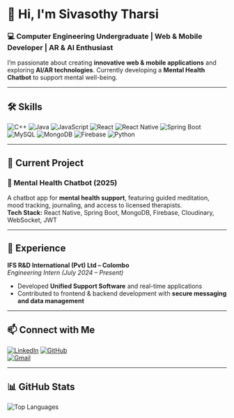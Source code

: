 # 👋 Hi, I'm Sivasothy Tharsi

### 💻 Computer Engineering Undergraduate | Web & Mobile Developer | AR & AI Enthusiast  

I’m passionate about creating **innovative web & mobile applications** and exploring **AI/AR technologies**. Currently developing a **Mental Health Chatbot** to support mental well-being.  

---

## 🛠️ Skills

![C++](https://img.shields.io/badge/C++-00599C?style=for-the-badge&logo=c%2B%2B&logoColor=white)
![Java](https://img.shields.io/badge/Java-ED8B00?style=for-the-badge&logo=java&logoColor=white)
![JavaScript](https://img.shields.io/badge/JavaScript-F7DF1E?style=for-the-badge&logo=javascript&logoColor=black)
![React](https://img.shields.io/badge/React-61DAFB?style=for-the-badge&logo=react&logoColor=black)
![React Native](https://img.shields.io/badge/React_Native-61DAFB?style=for-the-badge&logo=react&logoColor=black)
![Spring Boot](https://img.shields.io/badge/Spring_Boot-6DB33F?style=for-the-badge&logo=spring&logoColor=white)
![MySQL](https://img.shields.io/badge/MySQL-4479A1?style=for-the-badge&logo=mysql&logoColor=white)
![MongoDB](https://img.shields.io/badge/MongoDB-47A248?style=for-the-badge&logo=mongodb&logoColor=white)
![Firebase](https://img.shields.io/badge/Firebase-FFCA28?style=for-the-badge&logo=firebase&logoColor=black)
![Python](https://img.shields.io/badge/Python-3776AB?style=for-the-badge&logo=python&logoColor=white)

---

## 🚀 Current Project

### 🤖 Mental Health Chatbot (2025)
A chatbot app for **mental health support**, featuring guided meditation, mood tracking, journaling, and access to licensed therapists.  
**Tech Stack:** React Native, Spring Boot, MongoDB, Firebase, Cloudinary, WebSocket, JWT  

---



## 💼 Experience

**IFS R&D International (Pvt) Ltd – Colombo**  
*Engineering Intern (July 2024 – Present)*  
- Developed **Unified Support Software** and real-time applications  
- Contributed to frontend & backend development with **secure messaging and data management**  

---

## 📫 Connect with Me

[![LinkedIn](https://img.shields.io/badge/LinkedIn-0077B5?style=for-the-badge&logo=linkedin&logoColor=white)](https://www.linkedin.com/in/sivasothy-tharsi-6ba193210)
[![GitHub](https://img.shields.io/badge/GitHub-181717?style=for-the-badge&logo=github&logoColor=white)](https://github.com/Sivasothy-Tharsi)  
[![Gmail](https://img.shields.io/badge/Gmail-D14836?style=for-the-badge&logo=gmail&logoColor=white)](mailto:sivasothytharsi@gmail.com)  

---

## 📊 GitHub Stats
 
![Top Languages](https://github-readme-stats.vercel.app/api/top-langs/?username=Sivasothy-Tharsi&layout=compact&theme=radical)
